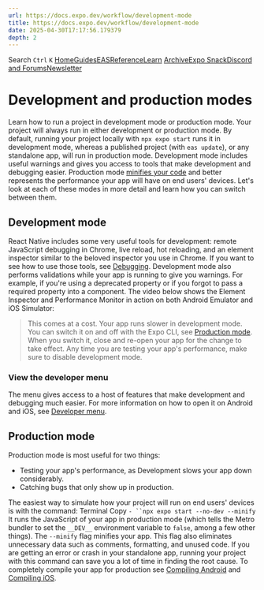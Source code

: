 ```yaml
---
url: https://docs.expo.dev/workflow/development-mode
title: https://docs.expo.dev/workflow/development-mode
date: 2025-04-30T17:17:56.179379
depth: 2
---
```


Search
`Ctrl` `K`
[Home](https://docs.expo.dev/)[Guides](https://docs.expo.dev/guides/overview)[EAS](https://docs.expo.dev/eas)[Reference](https://docs.expo.dev/versions/latest)[Learn](https://docs.expo.dev/tutorial/overview)
[Archive](https://docs.expo.dev/archive)[Expo Snack](https://snack.expo.dev)[Discord and Forums](https://chat.expo.dev)[Newsletter](https://expo.dev/mailing-list/signup)
# Development and production modes
Learn how to run a project in development mode or production mode.
Your project will always run in either development or production mode. By default, running your project locally with `npx expo start` runs it in development mode, whereas a published project (with `eas update`), or any standalone app, will run in production mode.
Development mode includes useful warnings and gives you access to tools that make development and debugging easier. Production mode [minifies your code](https://docs.expo.dev/guides/customizing-metro#minification) and better represents the performance your app will have on end users' devices. Let's look at each of these modes in more detail and learn how you can switch between them.
## Development mode
React Native includes some very useful tools for development: remote JavaScript debugging in Chrome, live reload, hot reloading, and an element inspector similar to the beloved inspector you use in Chrome. If you want to see how to use those tools, see [Debugging](https://docs.expo.dev/debugging/runtime-issues).
Development mode also performs validations while your app is running to give you warnings. For example, if you're using a deprecated property or if you forgot to pass a required property into a component. The video below shows the Element Inspector and Performance Monitor in action on both Android Emulator and iOS Simulator:
> This comes at a cost. Your app runs slower in development mode. You can switch it on and off with the Expo CLI, see [Production mode](https://docs.expo.dev/workflow/development-mode#production-mode). When you switch it, close and re-open your app for the change to take effect. Any time you are testing your app's performance, make sure to disable development mode.
### View the developer menu
The menu gives access to a host of features that make development and debugging much easier. For more information on how to open it on Android and iOS, see [Developer menu](https://docs.expo.dev/debugging/tools#developer-menu).
## Production mode
Production mode is most useful for two things:
  * Testing your app's performance, as Development slows your app down considerably.
  * Catching bugs that only show up in production.


The easiest way to simulate how your project will run on end users' devices is with the command:
Terminal
Copy
`- ``npx expo start --no-dev --minify`
It runs the JavaScript of your app in production mode (which tells the Metro bundler to set the `__DEV__` environment variable to `false`, among a few other things). The `--minify` flag minifies your app. This flag also eliminates unnecessary data such as comments, formatting, and unused code. If you are getting an error or crash in your standalone app, running your project with this command can save you a lot of time in finding the root cause.
To completely compile your app for production see [Compiling Android](https://docs.expo.dev/more/expo-cli#compiling-android) and [Compiling iOS](https://docs.expo.dev/more/expo-cli#compiling-ios).

